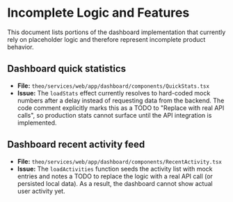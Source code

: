 # Incomplete Logic and Features

This document lists portions of the dashboard implementation that currently rely on placeholder logic and therefore represent incomplete product behavior.

## Dashboard quick statistics

- **File:** `theo/services/web/app/dashboard/components/QuickStats.tsx`
- **Issue:** The `loadStats` effect currently resolves to hard-coded mock numbers after a delay instead of requesting data from the backend. The code comment explicitly marks this as a TODO to "Replace with real API calls", so production stats cannot surface until the API integration is implemented.

## Dashboard recent activity feed

- **File:** `theo/services/web/app/dashboard/components/RecentActivity.tsx`
- **Issue:** The `loadActivities` function seeds the activity list with mock entries and notes a TODO to replace the logic with a real API call (or persisted local data). As a result, the dashboard cannot show actual user activity yet.
